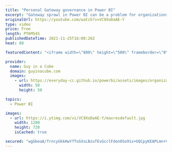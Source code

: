 ```yaml
---
title: "Personal Gateway governance in Power BI"
excerpt: "Gateway sprawl in Power BI can be a problem for organizations looking to govern what data can be refreshed. Learn how you can govern the Personal Gateway to keep it under control.  Set-DataGatewayTenantPolicy PowerShell Reference https://docs.microsoft.com/powershell/module/datagateway/set-datagatewaytenantpolicy?view=datagateway-ps"
originalUrl: https://youtube.com/watch?v=VC9XoDaAE-Y
type: video
price: Free
length: PT6M54S
publishedDateTime: 2021-11-25T16:00:26Z
heat: 88

featuredContent: "<iframe width=\"800\" height=\"500\" frameborder=\"0\" src=\"https://www.youtube.com/embed/VC9XoDaAE-Y\" allow=\"accelerometer; autoplay; encrypted-media; gyroscope; picture-in-picture\" allowfullscreen></iframe>"

provider:
  name: Guy in a Cube
  domain: guyinacube.com
  images:
    - url: https://everyday-cc.github.io/powerbi/assets/images/organizations/guyinacube.com-50x50.jpg
      width: 50
      height: 50

topics:
  - Power BI

images:
  - url: https://i.ytimg.com/vi/VC9XoDaAE-Y/maxresdefault.jpg
    width: 1280
    height: 720
    isCached: true

secured: "wgGbeaA/frncyGkkHwYfTuSXsLBzuTEvGcclFdonOSo91x+UQCpyKEAPLmn+VpmZbhkkNXMaNP/ejW9fjuMtJ+MmrceVPLyODD5JLdMElje8itjKZ9lnma1QpuaVIXEm+6S2ftoH+H5mGzoHIbtzFCHQcmnnNvST5b2cFc6blVuxiedvnXnvj94Mx5VENT4SHS70CSsgYagj0tjQo/Kgkk86RsqH8OtIQsSZ3K0HYcf79zzj+sxVARdiyvNNgde98WwynDfrPva7L8MquWDwrv+4E6h9vuE8kZHzx8UIwDKNHjKv3mDBzHVUNgBQOZydriHkFLu+HIUigcONWWf779eRS45907onxo9o8rumvEj6A362FnWz7AYNLDWTc8YRHUvBfp8UTCYXtpAQKsqf4MQuyZO/ekipm7/LNkvsAjc=;WPWOy/xAn0EfT/iGVfiqmA=="
---
```


